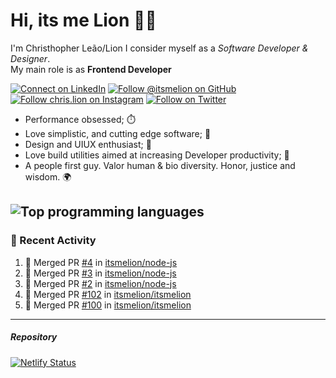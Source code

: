 # Hi, its me Lion 👋🦁

I'm Christhopher Leão/Lion
I consider myself as a _Software Developer & Designer_.<br/>My main role is as <b>Frontend Developer</b>
<br />

[![Connect on LinkedIn](https://img.shields.io/badge/--linkedin?label=LinkedIn&logo=LinkedIn&style=social)](https://www.linkedin.com/in/chrislion)
[![Follow @itsmelion on GitHub](https://img.shields.io/github/followers/itsmelion?label=follow%20%40itsmeLion&style=social)](https://github.com/itsmelion)
[![Follow chris.lion on Instagram](https://img.shields.io/badge/--instagram?label=@chris.lion&logo=Instagram&style=social)](https://instagram.com/chris.lion)
[![Follow on Twitter](https://img.shields.io/badge/--twitter?label=@ChrisLion_me&logo=Twitter&style=social)](https://twitter.com/chrislion_me)

- Performance obsessed; ⏱️
- Love simplistic, and cutting edge software; 📆
- Design and UIUX enthusiast; 🎨
- Love build utilities aimed at increasing Developer productivity; 🧰
- A people first guy. Valor human & bio diversity. Honor, justice and wisdom. 🌍

![Top programming languages](https://github-readme-stats.vercel.app/api/top-langs/?username=itsmelion&hide=php)
---
### 📰 Recent Activity

<!--START_SECTION:activity-->
1. 🎉 Merged PR [#4](https://github.com//itsmelion/node-js/pull/4) in [itsmelion/node-js](https://github.com//itsmelion/node-js)
2. 🎉 Merged PR [#3](https://github.com//itsmelion/node-js/pull/3) in [itsmelion/node-js](https://github.com//itsmelion/node-js)
3. 🎉 Merged PR [#2](https://github.com//itsmelion/node-js/pull/2) in [itsmelion/node-js](https://github.com//itsmelion/node-js)
4. 🎉 Merged PR [#102](https://github.com//itsmelion/itsmelion/pull/102) in [itsmelion/itsmelion](https://github.com//itsmelion/itsmelion)
5. 🎉 Merged PR [#100](https://github.com//itsmelion/itsmelion/pull/100) in [itsmelion/itsmelion](https://github.com//itsmelion/itsmelion)
<!--END_SECTION:activity-->

___

##### Repository
[![Netlify Status](https://api.netlify.com/api/v1/badges/9e2e6136-1ab9-42fc-8d4e-188512d5d841/deploy-status)](https://app.netlify.com/sites/lion-portfolio/deploys)
